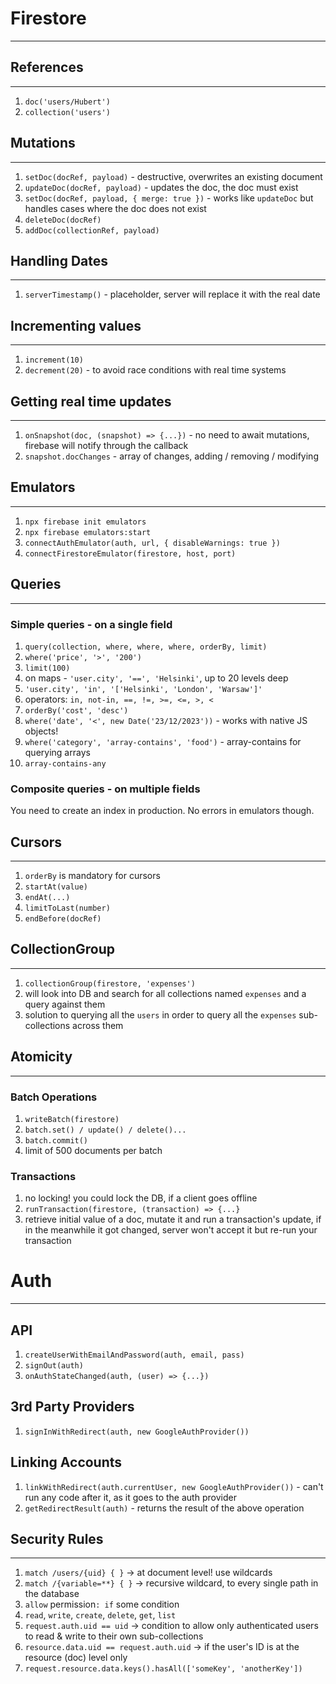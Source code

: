 # Firestore

***

## References

***

1. `doc('users/Hubert')`
2. `collection('users')`

## Mutations

***

1. `setDoc(docRef, payload)` - destructive, overwrites an existing document
2. `updateDoc(docRef, payload)` - updates the doc, the doc must exist
3. `setDoc(docRef, payload, { merge: true })` - works like `updateDoc` but handles cases where the doc does not exist
4. `deleteDoc(docRef)`
5. `addDoc(collectionRef, payload)`

## Handling Dates

***

1. `serverTimestamp()` - placeholder, server will replace it with the real date

## Incrementing values

***

1. `increment(10)`
2. `decrement(20)` - to avoid race conditions with real time systems

## Getting real time updates

***

1. `onSnapshot(doc, (snapshot) => {...})` - no need to await mutations, firebase will notify through the callback
2. `snapshot.docChanges` - array of changes, adding / removing / modifying 

## Emulators

***

1. `npx firebase init emulators`
2. `npx firebase emulators:start`
3. `connectAuthEmulator(auth, url, { disableWarnings: true })`
4. `connectFirestoreEmulator(firestore, host, port)`

## Queries

***

### Simple queries - on a single field

1. `query(collection, where, where, where, orderBy, limit)`
2. `where('price', '>', '200')`
3. `limit(100)`
4. on maps - `'user.city', '==', 'Helsinki'`, up to 20 levels deep
5. `'user.city', 'in', '['Helsinki', 'London', 'Warsaw']'`
6. operators: `in, not-in, ==, !=, >=, <=, >, <`
7. `orderBy('cost', 'desc')`
8. `where('date', '<', new Date('23/12/2023'))` - works with native JS objects!
9. `where('category', 'array-contains', 'food')` - array-contains for querying arrays
10. `array-contains-any`

### Composite queries - on multiple fields

You need to create an index in production. No errors in emulators though.

## Cursors

***

1. `orderBy` is mandatory for cursors
2. `startAt(value)`
3. `endAt(...)`
4. `limitToLast(number)`
5. `endBefore(docRef)`

## CollectionGroup

***

1. `collectionGroup(firestore, 'expenses')`
2. will look into DB and search for all collections named `expenses` and a query against them
3. solution to querying all the `users` in order to query all the `expenses` sub-collections across them 


## Atomicity

***

### Batch Operations

1. `writeBatch(firestore)`
2. `batch.set() / update() / delete()...`
3. `batch.commit()`
4. limit of 500 documents per batch

### Transactions

1. no locking! you could lock the DB, if a client goes offline
2. `runTransaction(firestore, (transaction) => {...}`
3. retrieve initial value of a doc, mutate it and run a transaction's update, if in the meanwhile it got changed, server won't accept it but re-run your transaction


# Auth

***

## API

1. `createUserWithEmailAndPassword(auth, email, pass)`
2. `signOut(auth)`
3. `onAuthStateChanged(auth, (user) => {...})`

## 3rd Party Providers

1. `signInWithRedirect(auth, new GoogleAuthProvider())`

## Linking Accounts

1. `linkWithRedirect(auth.currentUser, new GoogleAuthProvider())` - can't run any code after it, as it goes to the auth provider
2. `getRedirectResult(auth)` - returns the result of the above operation

## Security Rules

***

1. `match /users/{uid} { }` -> at document level! use wildcards  
2. `match /{variable=**} { }` -> recursive wildcard, to every single path in the database
3. `allow` permission`: if` some condition
4. `read`, `write`, `create`, `delete`, `get`, `list`
5. `request.auth.uid == uid` -> condition to allow only authenticated users to read & write to their own sub-collections
6. `resource.data.uid == request.auth.uid` -> if the user's ID is at the resource (doc) level only
7. `request.resource.data.keys().hasAll(['someKey', 'anotherKey'])`
